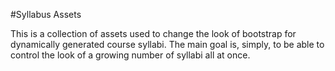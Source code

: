 #Syllabus Assets

This is a collection of assets used to change the look of bootstrap for
dynamically generated course syllabi. The main goal is, simply, to be able to
control the look of a growing number of syllabi all at once.

